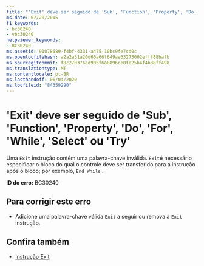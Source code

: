 ```yaml
---
title: "'Exit' deve ser seguido de 'Sub', 'Function', 'Property', 'Do', 'For', 'While', 'Select' ou 'Try'"
ms.date: 07/20/2015
f1_keywords:
- bc30240
- vbc30240
helpviewer_keywords:
- BC30240
ms.assetid: 91078689-f4bf-4331-a475-10bc9fe7cd0c
ms.openlocfilehash: a2a2a31a20d66a66f649ae63275002efff88bafb
ms.sourcegitcommit: f8c270376ed905f6a8896ce0fe25b4f4b38ff498
ms.translationtype: MT
ms.contentlocale: pt-BR
ms.lasthandoff: 06/04/2020
ms.locfileid: "84359290"
---
```

# <a name="exit-must-be-followed-by-sub-function-property-do-for-while-select-or-try"></a>'Exit' deve ser seguido de 'Sub', 'Function', 'Property', 'Do', 'For', 'While', 'Select' ou 'Try'
Uma `Exit` instrução contém uma palavra-chave inválida. `Exit`é necessário especificar o bloco do qual o controle deve ser transferido para a instrução após o bloco; por exemplo, `End While` .  
  
 **ID do erro:** BC30240  
  
## <a name="to-correct-this-error"></a>Para corrigir este erro  
  
- Adicione uma palavra-chave válida `Exit` a seguir ou remova a `Exit` instrução.  
  
## <a name="see-also"></a>Confira também

- [Instrução Exit](../language-reference/statements/exit-statement.md)
